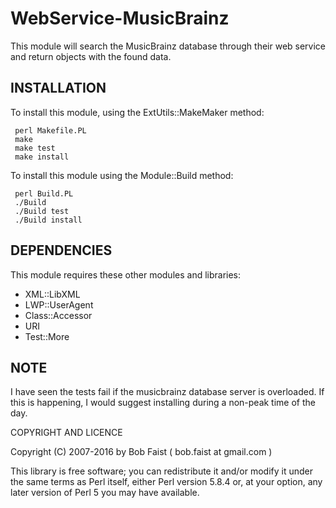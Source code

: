 # WebService-MusicBrainz

This module will search the MusicBrainz database through their web service and return objects with the found data.

## INSTALLATION

To install this module, using the ExtUtils::MakeMaker method:

     perl Makefile.PL
     make
     make test
     make install

To install this module using the Module::Build method:

     perl Build.PL
     ./Build
     ./Build test
     ./Build install

## DEPENDENCIES

This module requires these other modules and libraries:

* XML::LibXML
* LWP::UserAgent
* Class::Accessor
* URI
* Test::More

## NOTE

I have seen the tests fail if the musicbrainz database server is overloaded.
If this is happening, I would suggest installing during a non-peak time of the day.

COPYRIGHT AND LICENCE

Copyright (C) 2007-2016 by Bob Faist ( bob.faist at gmail.com )

This library is free software; you can redistribute it and/or modify
it under the same terms as Perl itself, either Perl version 5.8.4 or,
at your option, any later version of Perl 5 you may have available.


